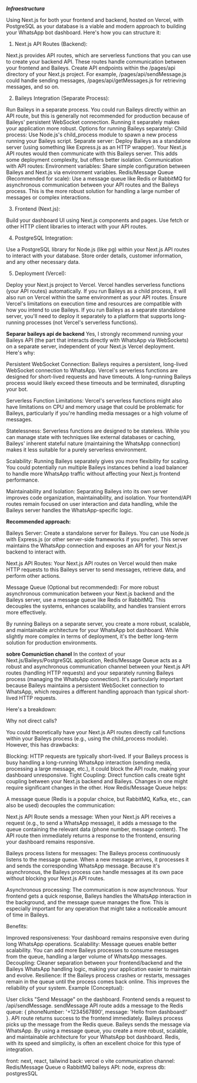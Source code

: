 
***Infraestructura***

Using Next.js for both your frontend and backend, hosted on Vercel, with PostgreSQL as your database is a viable and modern approach to building your WhatsApp bot dashboard. Here's how you can structure it:

1. Next.js API Routes (Backend):

Next.js provides API routes, which are serverless functions that you can use to create your backend API. These routes handle communication between your frontend and Baileys.
Create API endpoints within the /pages/api directory of your Next.js project. For example, /pages/api/sendMessage.js could handle sending messages, /pages/api/getMessages.js for retrieving messages, and so on.



2. Baileys Integration (Separate Process):

Run Baileys in a separate process. You could run Baileys directly within an API route, but this is generally not recommended for production because of Baileys' persistent WebSocket connection. Running it separately makes your application more robust.
Options for running Baileys separately:
Child process: Use Node.js's child_process module to spawn a new process running your Baileys script.
Separate server: Deploy Baileys as a standalone server (using something like Express.js as an HTTP wrapper). Your Next.js API routes would then communicate with this Baileys server. This adds some deployment complexity, but offers better isolation.
Communication with API routes:
Environment variables: Share simple configuration between Baileys and Next.js via environment variables.
Redis/Message Queue (Recommended for scale): Use a message queue like Redis or RabbitMQ for asynchronous communication between your API routes and the Baileys process. This is the more robust solution for handling a large number of messages or complex interactions.

3. Frontend (Next.js):

Build your dashboard UI using Next.js components and pages.
Use fetch or other HTTP client libraries to interact with your API routes.



4. PostgreSQL Integration:

Use a PostgreSQL library for Node.js (like pg) within your Next.js API routes to interact with your database. Store order details, customer information, and any other necessary data.



5. Deployment (Vercel):

Deploy your Next.js project to Vercel. Vercel handles serverless functions (your API routes) automatically.
If you run Baileys as a child process, it will also run on Vercel within the same environment as your API routes. Ensure Vercel's limitations on execution time and resources are compatible with how you intend to use Baileys.
If you run Baileys as a separate standalone server, you'll need to deploy it separately to a platform that supports long-running processes (not Vercel's serverless functions).


**Separar baileys api de backend**
Yes, I strongly recommend running your Baileys API (the part that interacts directly with WhatsApp via WebSockets) on a separate server, independent of your Next.js Vercel deployment. Here's why:

Persistent WebSocket Connection: Baileys requires a persistent, long-lived WebSocket connection to WhatsApp. Vercel's serverless functions are designed for short-lived requests and have timeouts. A long-running Baileys process would likely exceed these timeouts and be terminated, disrupting your bot.

Serverless Function Limitations: Vercel's serverless functions might also have limitations on CPU and memory usage that could be problematic for Baileys, particularly if you're handling media messages or a high volume of messages.

Statelessness: Serverless functions are designed to be stateless. While you can manage state with techniques like external databases or caching, Baileys' inherent stateful nature (maintaining the WhatsApp connection) makes it less suitable for a purely serverless environment.

Scalability: Running Baileys separately gives you more flexibility for scaling. You could potentially run multiple Baileys instances behind a load balancer to handle more WhatsApp traffic without affecting your Next.js frontend performance.

Maintainability and Isolation: Separating Baileys into its own server improves code organization, maintainability, and isolation. Your frontend/API routes remain focused on user interaction and data handling, while the Baileys server handles the WhatsApp-specific logic.

**Recommended approach:**

Baileys Server: Create a standalone server for Baileys. You can use Node.js with Express.js (or other server-side frameworks if you prefer). This server maintains the WhatsApp connection and exposes an API for your Next.js backend to interact with.

Next.js API Routes: Your Next.js API routes on Vercel would then make HTTP requests to this Baileys server to send messages, retrieve data, and perform other actions.

Message Queue (Optional but recommended): For more robust asynchronous communication between your Next.js backend and the Baileys server, use a message queue like Redis or RabbitMQ. This decouples the systems, enhances scalability, and handles transient errors more effectively.

By running Baileys on a separate server, you create a more robust, scalable, and maintainable architecture for your WhatsApp bot dashboard. While slightly more complex in terms of deployment, it's the better long-term solution for production environments.


**sobre Comuniction chanel**
In the context of your Next.js/Baileys/PostgreSQL application, Redis/Message Queue acts as a robust and asynchronous communication channel between your Next.js API routes (handling HTTP requests) and your separately running Baileys process (managing the WhatsApp connection). It's particularly important because Baileys maintains a persistent WebSocket connection to WhatsApp, which requires a different handling approach than typical short-lived HTTP requests.

Here's a breakdown:

Why not direct calls?

You could theoretically have your Next.js API routes directly call functions within your Baileys process (e.g., using the child_process module). However, this has drawbacks:

Blocking: HTTP requests are typically short-lived. If your Baileys process is busy handling a long-running WhatsApp interaction (sending media, processing a large message, etc.), it could block the API route, making your dashboard unresponsive.
Tight Coupling: Direct function calls create tight coupling between your Next.js backend and Baileys. Changes in one might require significant changes in the other.
How Redis/Message Queue helps:

A message queue (Redis is a popular choice, but RabbitMQ, Kafka, etc., can also be used) decouples the communication:

Next.js API Route sends a message: When your Next.js API receives a request (e.g., to send a WhatsApp message), it adds a message to the queue containing the relevant data (phone number, message content). The API route then immediately returns a response to the frontend, ensuring your dashboard remains responsive.

Baileys process listens for messages: The Baileys process continuously listens to the message queue. When a new message arrives, it processes it and sends the corresponding WhatsApp message. Because it's asynchronous, the Baileys process can handle messages at its own pace without blocking your Next.js API routes.

Asynchronous processing: The communication is now asynchronous. Your frontend gets a quick response, Baileys handles the WhatsApp interaction in the background, and the message queue manages the flow. This is especially important for any operation that might take a noticeable amount of time in Baileys.

Benefits:

Improved responsiveness: Your dashboard remains responsive even during long WhatsApp operations.
Scalability: Message queues enable better scalability. You can add more Baileys processes to consume messages from the queue, handling a larger volume of WhatsApp messages.
Decoupling: Cleaner separation between your frontend/backend and the Baileys WhatsApp handling logic, making your application easier to maintain and evolve.
Resilience: If the Baileys process crashes or restarts, messages remain in the queue until the process comes back online. This improves the reliability of your system.
Example (Conceptual):

User clicks "Send Message" on the dashboard.
Frontend sends a request to /api/sendMessage.
sendMessage API route adds a message to the Redis queue: { phoneNumber: '+1234567890', message: 'Hello from dashboard!' }.
API route returns success to the frontend immediately.
Baileys process picks up the message from the Redis queue.
Baileys sends the message via WhatsApp.
By using a message queue, you create a more robust, scalable, and maintainable architecture for your WhatsApp bot dashboard. Redis, with its speed and simplicity, is often an excellent choice for this type of integration.






front: next, react, tailwind
back: vercel o vite
communication channel: Redis/Message Queue o RabbitMQ
baileys API: node, express
db: postgresSQL
